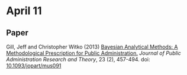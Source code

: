 # April 11

## Paper

Gill, Jeff and Christopher Witko (2013) [Bayesian Analytical Methods: A Methodological Prescription for Public Administration.](https://academic.oup.com/jpart/article-lookup/doi/10.1093/jopart/mus091) *Journal of Public Administration Research and Theory*, 23 (2), 457-494. doi: [10.1093/jopart/mus091](https://doi.org/10.1093/jopart/mus091)

